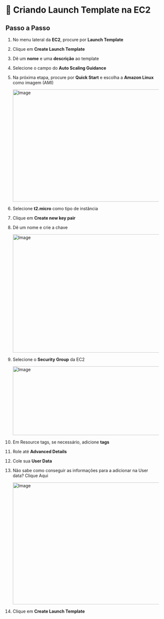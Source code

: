 # 🚀 Criando Launch Template na EC2

## Passo a Passo

1. No menu lateral da **EC2**, procure por **Launch Template**  
2. Clique em **Create Launch Template**  
3. Dê um **nome** e uma **descrição** ao template  
4. Selecione o campo do **Auto Scaling Guidance**  
5. Na próxima etapa, procure por **Quick Start** e escolha a **Amazon Linux** como imagem (AMI)  

    <img width="622" height="368" alt="Image" src="https://github.com/user-attachments/assets/60dba680-ea1c-450b-842f-e3a19a666f71" />

6. Selecione **t2.micro** como tipo de instância  
7. Clique em **Create new key pair**  
8. Dê um nome e crie a chave  

    <img width="635" height="388" alt="Image" src="https://github.com/user-attachments/assets/3f61e6fe-4ecd-48e6-9426-d9800e49bbee" />


9. Selecione o **Security Group** da EC2  

    <img width="617" height="226" alt="Image" src="https://github.com/user-attachments/assets/f4926e30-af0f-42df-bed2-1889a48be14a" />

10. Em Resource tags, se necessário, adicione **tags**
11. Role até **Advanced Details**  
12. Cole sua **User Data**
13. Não sabe como conseguir as informações para a adicionar na User data? Clique Aqui

    <img width="625" height="400" alt="Image" src="https://github.com/user-attachments/assets/d3a137cb-10a1-44d6-8a39-a15544d066d8" />

14. Clique em **Create Launch Template**  






